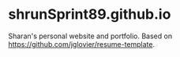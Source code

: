 # shrunSprint89.github.io
Sharan's personal website and portfolio. Based on https://github.com/jglovier/resume-template.
